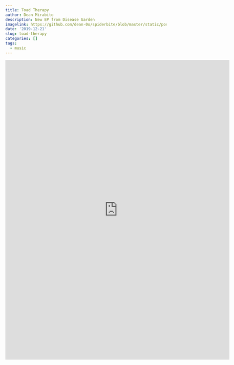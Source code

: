 ```yaml
---
title: Toad Therapy
author: Dean Mirabito
description: New EP from Disease Garden
imagelink: https://github.com/dean-0o/spiderbite/blob/master/static/post/2020-06-26-toad-therapy.en_files/a1050167454_16.jpg?raw=true
date: '2019-12-21'
slug: toad-therapy
categories: []
tags:
  - music
---
```


<iframe style="border: 0; width: 700px; height: 938px;" src="https://bandcamp.com/EmbeddedPlayer/album=203805112/size=large/bgcol=333333/linkcol=0f91ff/transparent=true/" seamless><a href="http://sleepculture.bandcamp.com/album/toad-therapy">toad therapy by disease garden</a></iframe>
